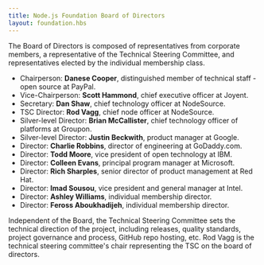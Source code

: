```yaml
---
title: Node.js Foundation Board of Directors
layout: foundation.hbs
---
```


The Board of Directors is composed of representatives from corporate members, a representative of the
Technical Steering Committee, and representatives elected by the individual membership class.

* Chairperson: **Danese Cooper**, distinguished member of technical staff - open source at PayPal.
* Vice-Chairperson: **Scott Hammond**, chief executive officer at Joyent.
* Secretary: **Dan Shaw**, chief technology officer at NodeSource.
* TSC Director: **Rod Vagg**, chief node officer at NodeSource.
* Silver-level Director: **Brian McCallister**, chief technology officer of platforms at Groupon.
* Silver-level Director: **Justin Beckwith**, product manager at Google.
* Director: **Charlie Robbins**, director of engineering at GoDaddy.com.
* Director: **Todd Moore**, vice president of open technology at IBM.
* Director: **Colleen Evans**, principal program manager at Microsoft.
* Director: **Rich Sharples**, senior director of product management at Red Hat.
* Director: **Imad Sousou**, vice president and general manager at Intel.
* Director: **Ashley Williams**, individual membership director.
* Director: **Feross Aboukhadijeh**, individual membership director.

Independent of the Board, the Technical Steering Committee sets the technical direction of the project,
including releases, quality standards, project governance and process, GitHub repo hosting, etc. Rod Vagg is
the technical steering committee's chair representing the TSC on the board of directors.
